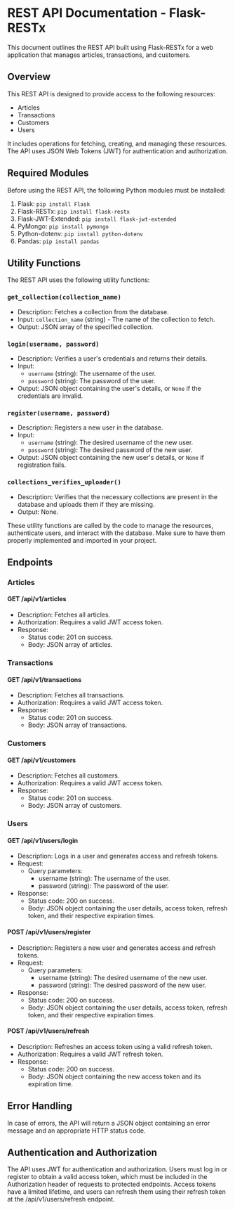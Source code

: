 # REST API Documentation - Flask-RESTx

This document outlines the REST API built using Flask-RESTx for a web application that manages articles, transactions, and customers.

## Overview

This REST API is designed to provide access to the following resources:

- Articles
- Transactions
- Customers
- Users

It includes operations for fetching, creating, and managing these resources. The API uses JSON Web Tokens (JWT) for authentication and authorization.



## Required Modules

Before using the REST API, the following Python modules must be installed:

1. Flask: `pip install Flask`
2. Flask-RESTx: `pip install flask-restx`
3. Flask-JWT-Extended: `pip install flask-jwt-extended`
4. PyMongo: `pip install pymongo`
5. Python-dotenv: `pip install python-dotenv`
6. Pandas: `pip install pandas`

## Utility Functions

The REST API uses the following utility functions:

### `get_collection(collection_name)`

- Description: Fetches a collection from the database.
- Input: `collection_name` (string) - The name of the collection to fetch.
- Output: JSON array of the specified collection.

### `login(username, password)`

- Description: Verifies a user's credentials and returns their details.
- Input:
  - `username` (string): The username of the user.
  - `password` (string): The password of the user.
- Output: JSON object containing the user's details, or `None` if the credentials are invalid.

### `register(username, password)`

- Description: Registers a new user in the database.
- Input:
  - `username` (string): The desired username of the new user.
  - `password` (string): The desired password of the new user.
- Output: JSON object containing the new user's details, or `None` if registration fails.

### `collections_verifies_uploader()`

- Description: Verifies that the necessary collections are present in the database and uploads them if they are missing.
- Output: None.

These utility functions are called by the code to manage the resources, authenticate users, and interact with the database. Make sure to have them properly implemented and imported in your project.


## Endpoints

### Articles

#### GET /api/v1/articles

- Description: Fetches all articles.
- Authorization: Requires a valid JWT access token.
- Response:
  - Status code: 201 on success.
  - Body: JSON array of articles.

### Transactions

#### GET /api/v1/transactions

- Description: Fetches all transactions.
- Authorization: Requires a valid JWT access token.
- Response:
  - Status code: 201 on success.
  - Body: JSON array of transactions.

### Customers

#### GET /api/v1/customers

- Description: Fetches all customers.
- Authorization: Requires a valid JWT access token.
- Response:
  - Status code: 201 on success.
  - Body: JSON array of customers.

### Users

#### GET /api/v1/users/login

- Description: Logs in a user and generates access and refresh tokens.
- Request:
  - Query parameters:
    - username (string): The username of the user.
    - password (string): The password of the user.
- Response:
  - Status code: 200 on success.
  - Body: JSON object containing the user details, access token, refresh token, and their respective expiration times.

#### POST /api/v1/users/register

- Description: Registers a new user and generates access and refresh tokens.
- Request:
  - Query parameters:
    - username (string): The desired username of the new user.
    - password (string): The desired password of the new user.
- Response:
  - Status code: 200 on success.
  - Body: JSON object containing the user details, access token, refresh token, and their respective expiration times.

#### POST /api/v1/users/refresh

- Description: Refreshes an access token using a valid refresh token.
- Authorization: Requires a valid JWT refresh token.
- Response:
  - Status code: 200 on success.
  - Body: JSON object containing the new access token and its expiration time.

## Error Handling

In case of errors, the API will return a JSON object containing an error message and an appropriate HTTP status code.

## Authentication and Authorization

The API uses JWT for authentication and authorization. Users must log in or register to obtain a valid access token, which must be included in the Authorization header of requests to protected endpoints. Access tokens have a limited lifetime, and users can refresh them using their refresh token at the /api/v1/users/refresh endpoint.
